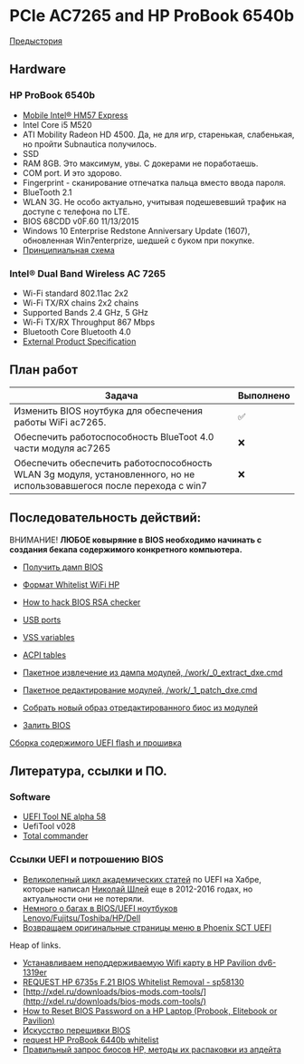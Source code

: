 # PCIe AC7265 and HP ProBook 6540b

[Предыстория](prestory.md)

## Hardware

### HP ProBook 6540b

- [Mobile Intel® HM57 Express](doc/HW/5-chipset-3400-chipset-datasheet.pdf)
- Intel Core i5 M520
- ATI Mobility Radeon HD 4500. Да, не для игр, старенькая, слабенькая, но пройти Subnautica получилось. 
- SSD
- RAM 8GB. Это максимум, увы. С докерами не поработаешь.
- COM port. И это здорово.
- Fingerprint - сканирование отпечатка пальца вместо ввода пароля.
- BlueTooth 2.1
- WLAN 3G. Не особо актуально, учитывая подешевевший трафик на доступе с телефона по LTE.
- BIOS 68CDD v0F.60 11/13/2015
- Windows 10 Enterprise Redstone Anniversary Update (1607), обновленная Win7enterprize, шедшей с буком при покупке.
- [Принципиальная схема](doc/HW/HP%20ELITEBOOK%206440b%206540b%20(Compal%20LA-4891P%20KELL00%20-%20DIOR%20DISCRETE%20)%20laptop%20schematics.pdf)


### Intel® Dual Band Wireless AC 7265 

- Wi-Fi standard 802.11ac 2x2 
- Wi-Fi TX/RX chains 2x2 chains 
- Supported Bands 2.4 GHz, 5 GHz 
- Wi-Fi TX/RX Throughput 867 Mbps 
- Bluetooth Core Bluetooth 4.0 
- [External Product Specification](doc/HW/7265NGW-UserMan-2421860.pdf)


## План работ

| Задача | Выполнено          |
| ------- | ------------------ |
| Изменить BIOS ноутбука для обеспечения работы WiFi ac7265.  | :white_check_mark:  |
| Обеспечить работоспособность BlueToot 4.0 части модуля ac7265  |      :x:          |
| Обеспечить обеспечить работоспособность WLAN 3g модуля, установленного, но не использовавшегося после перехода с win7 | :x: |




## Последовательность действий:

ВНИМАНИЕ! **ЛЮБОЕ ковыряние в BIOS необходимо начинать с создания бекапа содержимого конкретного компьютера.**


- [Получить дамп BIOS](get_bios_dump.md)
- [Формат Whitelist WiFi HP](whitelist_hp6540b.md)
- [How to hack BIOS RSA checker](hack_rsa.md)
- [USB ports]()
- [VSS variables](VSS_variables.md)
- [ACPI tables](acpi_in_BIOS.md)

- [Пакетное извлечение из дампа модулей, /work/_0_extract_dxe.cmd](save_bios_modules.md)
- [Пакетное редактирование модулей, /work/_1_patch_dxe.cmd](edit_bios_dump.md)

- [Собрать новый образ отредактированного биос из модулей]()
- [Залить BIOS]()

[Сборка содержимого UEFI flash и прошивка](build_bios_dump.md)

## Литература, ссылки и ПО.

### Software

- [UEFI Tool NE alpha 58](https://github.com/LongSoft/UEFITool/releases/tag/A58)
- UefiTool v028
- [Total commander](https://www.ghisler.com/)




### Ссылки UEFI и потрошению BIOS

- [Великолепный цикл академических статей](https://habr.com/ru/users/coderush/posts/page2/) по UEFI на Хабре, которые написал [Николай Шлей](https://habr.com/ru/users/CodeRush/) еще в 2012-2016 годах, но актуальности они не потеряли.
- [Немного о багах в BIOS/UEFI ноутбуков Lenovo/Fujitsu/Toshiba/HP/Dell](https://habr.com/ru/company/aladdinrd/blog/332908/)
- [Возвращаем оригинальные страницы меню в Phoenix SCT UEFI](https://habr.com/ru/post/250611/)

Heap of links.
- [Устанавливаем неподдерживаемую Wifi карту в HP Pavilion dv6-1319er](https://habr.com/ru/post/108820/)
- [ REQUEST HP 6735s F.21 BIOS Whitelist Removal - sp58130](https://www.bios-mods.com/forum/Thread-REQUEST-HP-6735s-F-21-BIOS-Whitelist-Removal-sp58130?page=2)
- [http://xdel.ru/downloads/bios-mods.com-tools/](http://xdel.ru/downloads/bios-mods.com-tools/)
- [How to Reset BIOS Password on a HP Laptop (Probook, Elitebook or Pavilion)](https://www.repairwin.com/how-to-reset-bios-password-hp-probook-elitebook-pavilion-laptop/#method-3)
- [Искусство перешивки BIOS](http://www.rom.by/Iskusstvo_pereshivki_BIOS)
- [request HP ProBook 6440b whitelist](https://www.bios-mods.com/forum/Thread-request-HP-ProBook-6440b-whitelist?page=3)
- [Правильный запрос биосов НР, методы их распаковки из апдейта](https://ascnb1.ru/forma1/viewtopic.php?f=387&t=96778)


